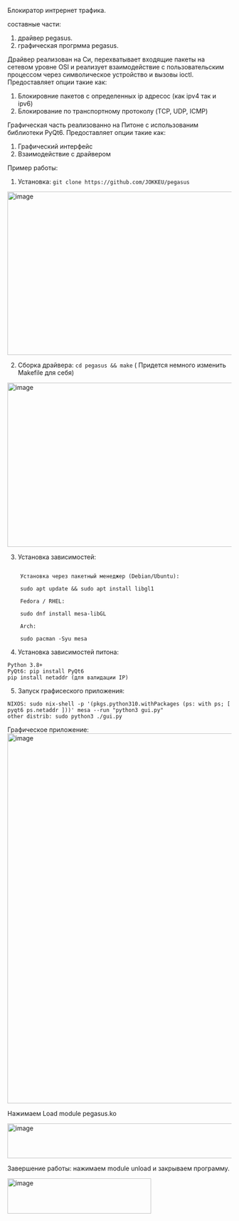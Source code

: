 Блокиратор интрернет трафика.

составные части:
1) драйвер pegasus.
2) графическая прогрмма pegasus.


Драйвер реализован на Си, перехватывает входящие пакеты на сетевом уровне OSI и реализует взаимодействие с пользовательским процессом через символическое устройство и вызовы ioctl.
Предоставляет опции такие как:
1) Блокировние пакетов с определенных ip адресос (как ipv4 так и ipv6)
2) Блокирование по транспортному протоколу (TCP, UDP, ICMP)


Графическая часть реализованно на Питоне с использованим библиотеки PyQt6.
Предоставляет опции такие как:
1) Графический интерфейс
2) Взаимодействие с драйвером


Пример работы:
1) Установка:  ```git clone https://github.com/JOKKEU/pegasus ```
<img width="1008" height="366" alt="image" src="https://github.com/user-attachments/assets/140814f8-11cd-4f9b-b154-a30f410f8b02" />

2) Сборка драйвера: ``` cd pegasus && make ``` ( Придется немного изменить Makefile для себя)
<img width="1762" height="368" alt="image" src="https://github.com/user-attachments/assets/c95dbae0-0e9f-451d-ae66-49a3f52dbcca" />

3) Установка зависимостей:
```

    Установка через пакетный менеджер (Debian/Ubuntu):

    sudo apt update && sudo apt install libgl1

    Fedora / RHEL:

    sudo dnf install mesa-libGL

    Arch:

    sudo pacman -Syu mesa
```


4) Установка зависимостей питона:
```
Python 3.8+
PyQt6: pip install PyQt6
pip install netaddr (для валидации IP)
```

5) Запуск графисеского приложения:
```
NIXOS: sudo nix-shell -p '(pkgs.python310.withPackages (ps: with ps; [ pyqt6 ps.netaddr ]))' mesa --run "python3 gui.py"
other distrib: sudo python3 ./gui.py
```
Графическое приложение:
<img width="1209" height="829" alt="image" src="https://github.com/user-attachments/assets/121e5112-a417-4eff-8334-d138203c1436" />

Нажимаем Load module pegasus.ko

<img width="638" height="78" alt="image" src="https://github.com/user-attachments/assets/3fb63f2a-458f-49a3-b7aa-d125f71065e5" />

Завершение работы: нажимаем module unload и закрываем программу.

<img width="323" height="79" alt="image" src="https://github.com/user-attachments/assets/a8c52f72-371b-421f-aac5-791a2ac65f4f" />





